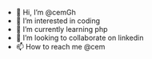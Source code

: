 - 👋 Hi, I’m @cemGh
- 👀 I’m interested in coding
- 🌱 I’m currently learning php
- 💞️ I’m looking to collaborate on linkedin
- 📫 How to reach me @cem

